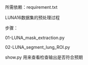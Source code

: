 所需依赖：requirement.txt



LUNA16数据集的预处理过程

步骤：

01-LUNA_mask_extraction.py

02-LUNA_segment_lung_ROI.py

show.py 用来查看检查输出是否符合预期
